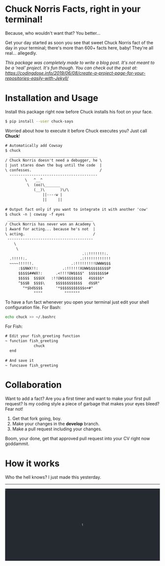 # Chuck Norris Facts, right in your terminal!

Because, who wouldn't want that? You better...

Get your day started as soon you see that sweet Chuck Norris fact of the day in your terminal; there's more than 600+ facts here, baby!
They're all real... allegedly.

_This package was completely made to write a blog post. It's not meant to be a 'real' project. It's fun though._
_You can check out the post at: https://codingdose.info/2019/06/08/create-a-project-page-for-your-repositories-easily-with-Jekyll/_

# Installation and Usage

Install this package right now before Chuck installs his foot on your face.
```bash
$ pip install --user chuck-says
```

Worried about how to execute it before Chuck executes you? Just call **Chuck**!

```
# Automatically add Cowsay
$ chuck
  ________________________________________
/ Chuck Norris doesn't need a debugger, he \
| just stares down the bug until the code  |
\ confesses.                               /
  ----------------------------------------
         \   ^__^
          \  (oo)\_______
             (__)\       )\/\
                 ||----w |
                 ||     ||

# Output fact only if you want to integrate it with another 'cow'
$ chuck -n | cowsay -f eyes
 _______________________________________
/ Chuck Norris has never won an Academy \
| Award for acting... because he's not  |
\ acting.                               /
 ---------------------------------------
    \
     \
                                   .::!!!!!!!:.
  .!!!!!:.                        .:!!!!!!!!!!!!
  ~~~~!!!!!!.                 .:!!!!!!!!!UWWW$$$
      :$$NWX!!:           .:!!!!!!XUWW$$$$$$$$$P
      $$$$$##WX!:      .<!!!!UW$$$$"  $$$$$$$$#
      $$$$$  $$$UX   :!!UW$$$$$$$$$   4$$$$$*
      ^$$$B  $$$$\     $$$$$$$$$$$$   d$$R"
        "*$bd$$$$      '*$$$$$$$$$$$o+#"
             """"          """""""
```

To have a fun fact whenever you open your terminal just edit your shell configuration file.
For Bash:
```bash
echo chuck >> ~/.bashrc
```

For Fish:
```fish
# Edit your fish_greeting function
~ function fish_greeting
             chuck
  end

# And save it
~ funcsave fish_greeting
```

# Collaboration

Want to add a fact? Are you a first timer and want to make your first pull request? Is my coding style a piece of garbage that makes your eyes bleed? Fear not!
1. Get that fork going, boy.
2. Make your changes in the **develop** branch.
3. Make a pull request including your changes.

Boom, your done, get that approved pull request into your CV right now goddammit.

# How it works

Who the hell knows? I just made this yesterday.

-------------

![chuck -n | cowsay -f dragon | lolcat -t -a -s 120](chuck_animated.gif)

